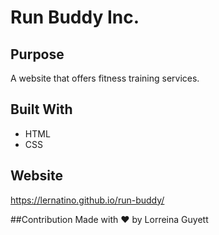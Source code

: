 # Run Buddy Inc.

## Purpose
A website that offers fitness training services.

## Built With
* HTML
* CSS

## Website
https://lernatino.github.io/run-buddy/

##Contribution
Made with ❤️ by Lorreina Guyett 
